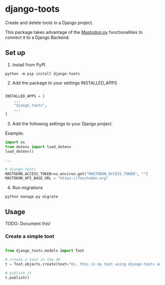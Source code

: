 # django-toots

Create and delete toots in a Django project.

This package takes advantage of the [Mastodon.py](https://pypi.org/project/Mastodon.py/) functionalities to connect it to a Django Backend.



## Set up


1. Install from PyPI
```
python -m pip install django-toots
```

2. Add the package to your settings INSTALLED_APPS

```python

INSTALLED_APPS = [
    ...
    "django_toots",
    ...
]

```


3. Add the following settings to your Django project.


Example:

```python
import os
from dotenv import load_dotenv
load_dotenv()

...

# django-toots 
MASTODON_ACCESS_TOKEN=os.environ.get("MASTODON_ACCESS_TOKEN", "") 
MASTODON_API_BASE_URL = "https://fosstodon.org"

```

4. Run migrations

```
python manage.py migrate

```


## Usage

TODO: Document this!




### Create a simple toot

```python

from django_toots.models import Toot

# create a toot in the db
t = Toot.objects.create(text="Hi, this is my toot using django-toots and Mastodon.py")

# publish it
t.publish()

```

<!-- 
### Create a tweet with a media file

```python
from pathlib import Path
from django.core.files.base import ContentFile
from django_tweets.models import Tweet, TweetFile

# create a media file
path = Path("path/to/my/file.jpg")

with open(path, "rb") as f:
    f.seek(0)
    contents = f.read()

tweet_file = TweetFile.objects.create(title="nice photo")
tweet_file.file.save(path.name, ContentFile(contents))
# upload to Twitter
tweet_file = tweet_file.upload()

# create a tweet in the db
tweet = Tweet.objects.create(text="My tweet with a file")

# add the media file to the tweet object
tweet.files.add(tweet_file)

# publish it
tweet.publish()

```

### Usage in the admin

![Django admin](images/admin.png)

* Use [http://127.0.0.1:8000/admin/django_tweets/tweet/](http://127.0.0.1:8000/admin/django_tweets/tweet/) to create a Tweet object
* Use [http://127.0.0.1:8000/admin/django_tweets/tweetpublication/](http://127.0.0.1:8000/admin/django_tweets/tweetpublication/) to link a Tweet object to publish it.

Similarly works with the `TweetFile` and `TweetFileUpload` models.



## About

[🐣 django_tweets](https://twitter.com/django_tweets)

©Django is a registered trademark of the Django Software Foundation.
-->